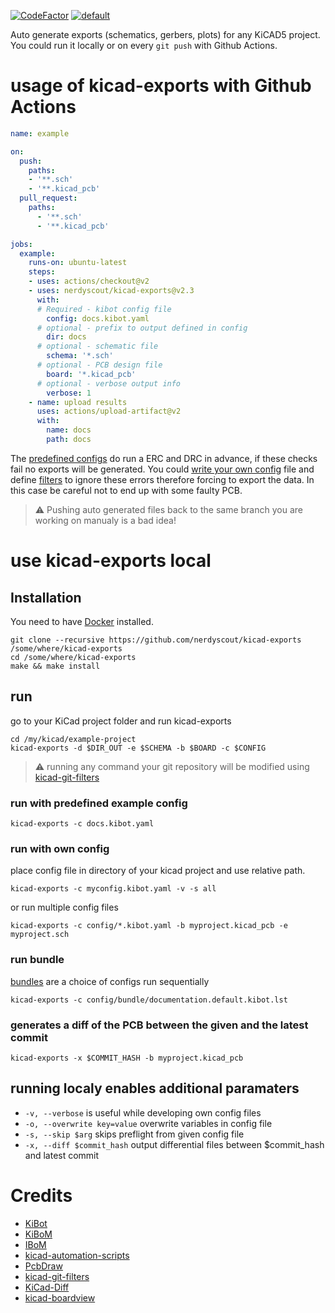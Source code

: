 [![CodeFactor](https://www.codefactor.io/repository/github/nerdyscout/kicad-exports/badge)](https://www.codefactor.io/repository/github/nerdyscout/kicad-exports)
[![default](https://github.com/nerdyscout/kicad-exports/workflows/default/badge.svg)](https://github.com/nerdyscout/kicad-exports/actions?query=workflow%3Atest)

Auto generate exports (schematics, gerbers, plots) for any KiCAD5 project.
You could run it locally or on every `git push` with Github Actions.

# usage of kicad-exports with Github Actions
```yaml
name: example

on:
  push:
    paths:
    - '**.sch'
    - '**.kicad_pcb'
  pull_request:
    paths:
      - '**.sch'
      - '**.kicad_pcb'

jobs:
  example:
    runs-on: ubuntu-latest
    steps:
    - uses: actions/checkout@v2
    - uses: nerdyscout/kicad-exports@v2.3
      with:
      # Required - kibot config file
        config: docs.kibot.yaml
      # optional - prefix to output defined in config
        dir: docs
      # optional - schematic file
        schema: '*.sch'
      # optional - PCB design file
        board: '*.kicad_pcb'
      # optional - verbose output info
        verbose: 1
    - name: upload results
      uses: actions/upload-artifact@v2
      with:
        name: docs
        path: docs
```
The [predefined configs](/config) do run a ERC and DRC in advance, if these checks fail no exports will be generated. You could [write your own config](https://github.com/INTI-CMNB/kibot/tree/v0.8.0#the-configuration-file) file and define [filters](https://github.com/INTI-CMNB/kibot#filtering-drcerc-errors) to ignore these errors therefore forcing to export the data. In this case be careful not to end up with some faulty PCB.

> :warning: Pushing auto generated files back to the same branch you are working on manualy is a bad idea!

# use kicad-exports local 
## Installation
You need to have [Docker](https://www.docker.com/) installed.
```
git clone --recursive https://github.com/nerdyscout/kicad-exports /some/where/kicad-exports
cd /some/where/kicad-exports
make && make install
```

## run
go to your KiCad project folder and run kicad-exports
```
cd /my/kicad/example-project
kicad-exports -d $DIR_OUT -e $SCHEMA -b $BOARD -c $CONFIG 
```

> :warning: running any command your git repository will be modified using [kicad-git-filters](https://github.com/INTI-CMNB/kicad-git-filters/tree/v1.0.1)

### run with predefined example config
```
kicad-exports -c docs.kibot.yaml 
```

### run with own config
place config file in directory of your kicad project and use relative path.
```
kicad-exports -c myconfig.kibot.yaml -v -s all
```
or run multiple config files
```
kicad-exports -c config/*.kibot.yaml -b myproject.kicad_pcb -e myproject.sch
```

### run bundle
[bundles](config/bundle) are a choice of configs run sequentially
```
kicad-exports -c config/bundle/documentation.default.kibot.lst
```

### generates a diff of the PCB between the given and the latest commit
```
kicad-exports -x $COMMIT_HASH -b myproject.kicad_pcb
```

## running localy enables additional paramaters
- `-v, --verbose` is useful while developing own config files
- `-o, --overwrite key=value` overwrite variables in config file
- `-s, --skip $arg` skips preflight from given config file 
- `-x, --diff $commit_hash` output differential files between $commit_hash and latest commit

# Credits
- [KiBot](https://github.com/INTI-CMNB/kibot)
- [KiBoM](https://github.com/SchrodingersGat/KiBoM)
- [IBoM](https://github.com/openscopeproject/InteractiveHtmlBom/wiki/Usage)
- [kicad-automation-scripts](https://github.com/INTI-CMNB/kicad-automation-scripts)
- [PcbDraw](https://github.com/yaqwsx/PcbDraw)
- [kicad-git-filters](https://github.com/INTI-CMNB/kicad-git-filters)
- [KiCad-Diff](https://github.com/Gasman2014/KiCad-Diff)
- [kicad-boardview](https://github.com/whitequark/kicad-boardview)
